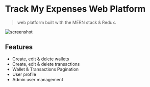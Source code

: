 # Track My Expenses Web Platform

> web platform built with the MERN stack & Redux.

![screenshot](https://github.com/stevendornan/track-my-expenses/master/uploads/track-my-expenses.png)

## Features

- Create, edit & delete wallets
- Create, edit & delete transactions
- Wallet & Transactions Pagination
- User profile
- Admin user management
